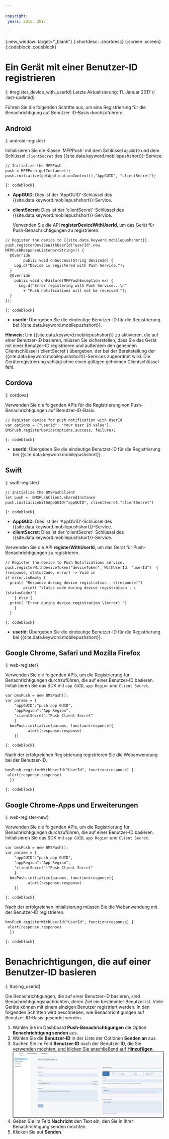 ```yaml
---

copyright:
 years: 2015, 2017

---
```


{:new_window: target="_blank"}
{:shortdesc: .shortdesc}
{:screen:.screen}
{:codeblock:.codeblock}

# Ein Gerät mit einer Benutzer-ID registrieren
{: #register_device_with_userId}
Letzte Aktualisierung: 11. Januar 2017
{: .last-updated}

Führen Sie die folgenden Schritte aus, um eine Registrierung für die Benachrichtigung auf Benutzer-ID-Basis durchzuführen:

## Android
{: android-register}

Initialisieren Sie die Klasse 'MFPPush' mit dem Schlüssel `AppGUID` und dem Schlüssel `clientSecret` des {{site.data.keyword.mobilepushshort}}-Service.
```
// Initialize the MFPPush
push = MFPPush.getInstance();
push.initialize(getApplicationContext(),"AppGUID", "clientSecret");
```
	{: codeblock}


- **AppGUID**: Dies ist der 'AppGUID'-Schlüssel des {{site.data.keyword.mobilepushshort}}-Service.
- **clientSecret**: Dies ist der 'clientSecret'-Schlüssel des {{site.data.keyword.mobilepushshort}}-Service.

  Verwenden Sie die API **registerDeviceWithUserId**, um das Gerät für Push-Benachrichtigungen zu registrieren.
```
// Register the device to {{site.data.keyword.mobilepushshort}}.
push.registerDeviceWithUserId("userId",new MFPPushResponseListener<String>() {
  @Override
	    public void onSuccess(String deviceId) {
    Log.d("Device is registered with Push Service.");
  }
  @Override
    public void onFailure(MFPPushException ex) {
      Log.d("Error registering with Push Service...\n"
        + "Push notifications will not be received.");
  }
});
```
	{: codeblock}


- **userId**: Übergeben Sie die eindeutige Benutzer-ID für die Registrierung bei {{site.data.keyword.mobilepushshort}}.

**Hinweis:** Um {{site.data.keyword.mobilepushshort}} zu aktivieren, die auf einer Benutzer-ID basieren, müssen Sie sicherstellen, dass Sie das Gerät mit einer Benutzer-ID registrieren und außerdem den geheimen Clientschlüssel ('clientSecret') übergeben, der bei der Bereitstellung der {{site.data.keyword.mobilepushshort}}-Services zugeordnet wird. Die Geräteregistrierung schlägt ohne einen gültigen geheimen Clientschlüssel fehl.

## Cordova
{: cordova}

Verwenden Sie die folgenden APIs für die Registrierung von Push-Benachrichtigungen auf Benutzer-ID-Basis.

```
// Register device for push notification with UserId
var options = {"userId": "Your User Id value"};
BMSPush.registerDevice(options,success, failure); 
```
	{: codeblock}


- **userId**: Übergeben Sie die eindeutige Benutzer-ID für die Registrierung bei {{site.data.keyword.mobilepushshort}}.


## Swift
{: swift-register}

```
// Initialize the BMSPushClient
let push =  BMSPushClient.sharedInstance
push.initializeWithAppGUID("appGUID", clientSecret:"clientSecret")
```
	{: codeblock}


- **AppGUID**: Dies ist der 'AppGUID'-Schlüssel des {{site.data.keyword.mobilepushshort}}-Service.
- **clientSecret**: Dies ist der 'clientSecret'-Schlüssel des {{site.data.keyword.mobilepushshort}}-Service.

Verwenden Sie die API **registerWithUserId**, um das Gerät für Push-Benachrichtigungen zu registrieren.

```
// Register the device to Push Notifications service.
push.registerWithDeviceToken("deviceToken", WithUserId: "userId")  { (response, statusCode, error) -> Void in
if error.isEmpty {
  print( "Response during device registration : \(response)")
        print( "status code during device registration : \(statusCode)")
    } else {
  print( "Error during device registration \(error) ")
    }
  }
```
	{: codeblock}

- **userId**: Übergeben Sie die eindeutige Benutzer-ID für die Registrierung bei {{site.data.keyword.mobilepushshort}}.

## Google Chrome, Safari und Mozilla Firefox
{: web-register}

Verwenden Sie die folgenden APIs, um die Registrierung für Benachrichtigungen durchzuführen, die auf einer Benutzer-ID basieren. Initialisieren Sie das SDK mit `app GUID`, `app Region` und `Client Secret`.

```
var bmsPush = new BMSPush();
var params = {
    "appGUID":"push app GUID",
    "appRegion":"App Region",
    "clientSecret":"Push Client Secret"
    }
  bmsPush.initialize(params, function(response){
          alert(response.response)
    })
```
	{: codeblock}
  
Nach der erfolgreichen Registrierung registrieren Sie die Webanwendung bei der Benutzer-ID.

```
bmsPush.registerWithUserId("UserId", function(response) {
 alert(response.response)
  })
```
	{: codeblock}

## Google Chrome-Apps und Erweiterungen
{: web-register-new}

Verwenden Sie die folgenden APIs, um die Registrierung für Benachrichtigungen durchzuführen, die auf einer Benutzer-ID basieren. Initialisieren Sie das SDK mit `app GUID`, `app Region` und `Client Secret`.

```
var bmsPush = new BMSPush();
var params = {
    "appGUID":"push app GUID",
    "appRegion":"App Region",
    "clientSecret":"Push Client Secret"
    }
  bmsPush.initialize(params, function(response){
          alert(response.response)
    })
```
	{: codeblock}
  
Nach der erfolgreichen Initialisierung müssen Sie die Webanwendung mit der Benutzer-ID registrieren.

```
bmsPush.registerWithUserId("UserId", function(response) {
 alert(response.response)
  })
```
	{: codeblock}

# Benachrichtigungen, die auf einer Benutzer-ID basieren
{: #using_userid}

Die Benachrichtigungen, die auf einer Benutzer-ID basieren, sind Benachrichtigungsnachrichten, deren Ziel ein bestimmter Benutzer ist. Viele Geräte können mit einem einzigen Benutzer registriert werden. In den folgenden Schritten wird beschrieben, wie Benachrichtigungen auf Benutzer-ID-Basis gesendet werden.

1. Wählen Sie im Dashboard **Push-Benachrichtigungen** die Option **Benachrichtigung senden** aus.
1. Wählen Sie die **Benutzer-ID** in der Liste der Optionen **Senden an** aus.
1. Suchen Sie im Feld **Benutzer-ID** nach der Benutzer-ID, die Sie verwenden möchten, und klicken Sie anschließend auf **Hinzufügen**.![Notifications Screen](images/user_notification.jpg)
1. Geben Sie im Feld **Nachricht** den Text ein, den Sie in Ihrer Benachrichtigung senden möchten.
1. Klicken Sie auf **Senden**.
